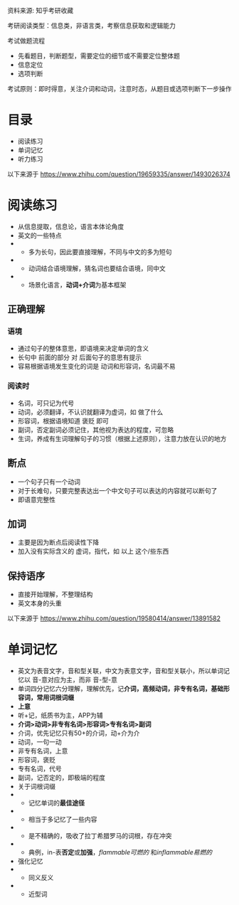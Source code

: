 资料来源:
知乎考研收藏

考研阅读类型：信息类，非语言类，考察信息获取和逻辑能力

考试做题流程
* 先看题目，判断题型，需要定位的细节或不需要定位整体题
* 信息定位
* 选项判断

考试原则：即时得意，关注介词和动词，注意时态，从题目或选项判断下一步操作

# 目录
* 阅读练习
* 单词记忆
* 听力练习

以下来源于
https://www.zhihu.com/question/19659335/answer/1493026374
# 阅读练习
* 从信息提取，信息论，语言本体论角度
* 英文的一些特点
* * 多为长句，因此要直接理解，不同与中文的多为短句
* * 动词结合语境理解，猜名词也要结合语境，同中文
* * 场景化语言，**动词+介词**为基本框架
## 正确理解
### 语境
* 通过句子的整体意思，即语境来决定单词的含义
* 长句中 前面的部分 对 后面句子的意思有提示
* 容易根据语境发生变化的词是 动词和形容词，名词最不易
### 阅读时
* 名词，可只记为代号
* 动词，必须翻译，不认识就翻译为虚词，如 做了什么
* 形容词，根据语境知道 褒贬 即可
* 副词，否定副词必须记住，其他视为表达的程度，可忽略
* 生词，养成有生词理解句子的习惯（根据上述原则），注意力放在认识的地方
## 断点
* 一个句子只有一个动词
* 对于长难句，只要完整表达出一个中文句子可以表达的内容就可以断句了
* 即语意完整性
## 加词
* 主要是因为断点后阅读性下降
* 加入没有实际含义的 虚词，指代，如 以上 这个/些东西
## 保持语序
* 直接开始理解，不整理结构
* 英文本身的头重

以下来源于
https://www.zhihu.com/question/19580414/answer/13891582
# 单词记忆
* 英文为表音文字，音和型关联，中文为表意文字，音和型关联小，所以单词记忆以 音-意对应为主，而非 音-型-意
* 单词四分记忆六分理解，理解优先，记**介词，高频动词，非专有名词，基础形容词，常用词根词缀**
* **上意**
* 听+记，纸质书为主，APP为辅
* **介词>动词>非专有名词>形容词>专有名词>副词**
* 介词，优先记忆只有50+的介词，动+介为介
* 动词，一句一动
* 非专有名词，上意
* 形容词，褒贬
* 专有名词，代号
* 副词，记否定的，即极端的程度
* 关于词根词缀
* * 记忆单词的**最佳途径**
* * 相当于多记忆了一些内容
* * 是不精确的，吸收了拉丁希腊罗马的词根，存在冲突
* * 典例，in-表**否定**或**加强**，*flammable可燃的* 和*inflammable易燃的*
* 强化记忆
* * 同义反义
* * 近型词

